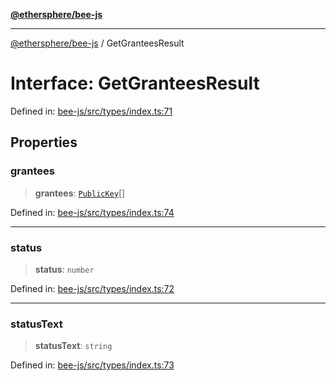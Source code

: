 [**@ethersphere/bee-js**](../Overview.md)

***

[@ethersphere/bee-js](../Overview.md) / GetGranteesResult

# Interface: GetGranteesResult

Defined in: [bee-js/src/types/index.ts:71](https://github.com/ethersphere/bee-js/blob/3abbe2b1b264d6b586511a56e93badb2236bd09d/src/types/index.ts#L71)

## Properties

### grantees

> **grantees**: [`PublicKey`](../classes/PublicKey.md)[]

Defined in: [bee-js/src/types/index.ts:74](https://github.com/ethersphere/bee-js/blob/3abbe2b1b264d6b586511a56e93badb2236bd09d/src/types/index.ts#L74)

***

### status

> **status**: `number`

Defined in: [bee-js/src/types/index.ts:72](https://github.com/ethersphere/bee-js/blob/3abbe2b1b264d6b586511a56e93badb2236bd09d/src/types/index.ts#L72)

***

### statusText

> **statusText**: `string`

Defined in: [bee-js/src/types/index.ts:73](https://github.com/ethersphere/bee-js/blob/3abbe2b1b264d6b586511a56e93badb2236bd09d/src/types/index.ts#L73)
